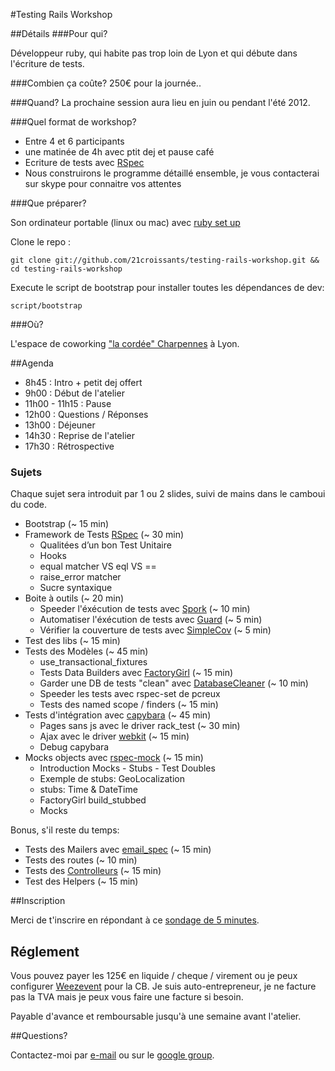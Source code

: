 #Testing Rails Workshop

##Détails
###Pour qui?

Développeur ruby, qui habite pas trop loin de Lyon et qui débute dans l'écriture de tests.

###Combien ça coûte?
250€ pour la journée..

###Quand?
La prochaine session aura lieu en juin ou pendant l'été 2012.

###Quel format de workshop?

* Entre 4 et 6 participants
* une matinée de 4h avec ptit dej et pause café
* Ecriture de tests avec [RSpec](https://www.relishapp.com/rspec)
* Nous construirons le programme détaillé ensemble, je vous contacterai sur skype pour connaitre vos attentes

###Que préparer?

Son ordinateur portable (linux ou mac) avec [ruby set up](http://installfest.railsbridge.org/installfest/installfest)

Clone le repo :

`git clone git://github.com/21croissants/testing-rails-workshop.git && cd testing-rails-workshop`

Execute le script de bootstrap pour installer toutes les dépendances de dev:

`script/bootstrap`

###Où?

L'espace de coworking ["la cordée" Charpennes](http://www.la-cordee.net/l-espace/acces-detail-espace-charpennes) à Lyon.

##Agenda

* 8h45  : Intro + petit dej offert
* 9h00  : Début de l'atelier
* 11h00 - 11h15 : Pause
* 12h00 : Questions / Réponses
* 13h00 : Déjeuner
* 14h30 : Reprise de l'atelier
* 17h30 : Rétrospective

### Sujets

Chaque sujet sera introduit par 1 ou 2 slides, suivi de mains dans le camboui du code.

* Bootstrap (~ 15 min)
* Framework de Tests [RSpec](https://www.relishapp.com/rspec) (~ 30 min)
  * Qualitées d’un bon Test Unitaire
  * Hooks
  * equal matcher VS eql VS ==
  * raise_error matcher
  * Sucre syntaxique
* Boite à outils (~ 20 min)
  * Speeder l'éxécution de tests avec [Spork](https://github.com/sporkrb/spork) (~ 10 min)
  * Automatiser l'éxécution de tests avec [Guard](https://github.com/guard/guard) (~ 5 min)
  * Vérifier la couverture de tests avec [SimpleCov](https://github.com/colszowka/simplecov) (~ 5 min)
* Test des libs (~ 15 min)
* Tests des Modèles (~ 45 min)
  * use_transactional_fixtures
  * Tests Data Builders avec [FactoryGirl](https://github.com/thoughtbot/factory_girl) (~ 15 min)
  * Garder une DB de tests "clean" avec [DatabaseCleaner](https://github.com/bmabey/database_cleaner) (~ 10 min)
  * Speeder les tests avec rspec-set de pcreux
  * Tests des named scope / finders (~ 15 min)
* Tests d'intégration avec [capybara](https://github.com/jnicklas/capybara) (~ 45 min)
  * Pages sans js avec le driver rack_test (~ 30 min)
  * Ajax avec le driver [webkit](https://github.com/thoughtbot/capybara-webkit) (~ 15 min)
  * Debug capybara
* Mocks objects avec [rspec-mock](https://www.relishapp.com/rspec/rspec-mocks/docs) (~ 15 min)
  * Introduction Mocks - Stubs - Test Doubles
  * Exemple de stubs: GeoLocalization
  * stubs: Time & DateTime
  * FactoryGirl build_stubbed
  * Mocks

Bonus, s'il reste du temps:

* Tests des Mailers avec [email_spec](https://github.com/bmabey/email-spec) (~ 15 min)
* Tests des routes (~ 10 min)
* Tests des [Controlleurs](http://solnic.eu/2012/02/02/yes-you-should-write-controller-tests.html) (~ 15 min)
* Test des Helpers (~ 15 min)

##Inscription

Merci de t'inscrire en répondant à ce [sondage de 5 minutes](http://www.21croissants.com/tdd).

## Réglement

Vous pouvez payer les 125€ en liquide / cheque / virement ou je peux configurer [Weezevent](http://weezevent.com) pour la CB.
Je suis auto-entrepreneur, je ne facture pas la TVA mais je peux vous faire une facture si besoin.

Payable d'avance et remboursable jusqu'à une semaine avant l'atelier.

##Questions?

Contactez-moi par [e-mail](http://www.workingwithrails.com/person/6331-jean-michel-garnier/enquire/new) ou sur le [google group](https://groups.google.com/forum/?fromgroups#!forum/atelier-testing-rails).
